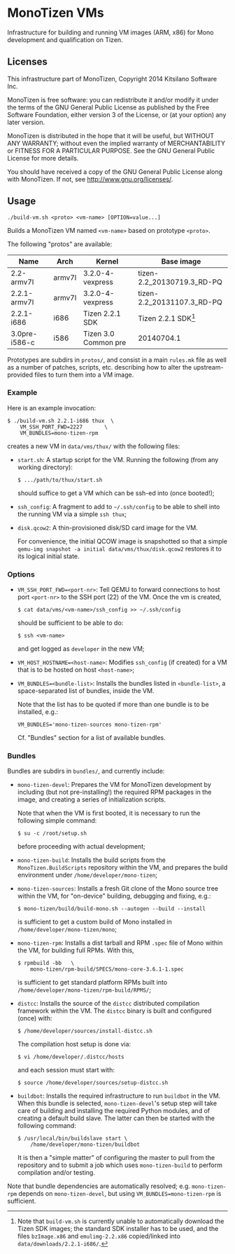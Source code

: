 # MonoTizen VMs

Infrastructure for building and running VM images (ARM, x86) for Mono
development and qualification on Tizen.

## Licenses

This infrastructure part of MonoTizen, Copyright 2014 Kitsilano
Software Inc.

MonoTizen is free software: you can redistribute it and/or modify
it under the terms of the GNU General Public License as published by
the Free Software Foundation, either version 3 of the License, or
(at your option) any later version.

MonoTizen is distributed in the hope that it will be useful,
but WITHOUT ANY WARRANTY; without even the implied warranty of
MERCHANTABILITY or FITNESS FOR A PARTICULAR PURPOSE.  See the
GNU General Public License for more details.

You should have received a copy of the GNU General Public License
along with MonoTizen.  If not, see <http://www.gnu.org/licenses/>.

## Usage

    ./build-vm.sh <proto> <vm-name> [OPTION=value...]

Builds a MonoTizen VM named `<vm-name>` based on prototype `<proto>`.

The following "protos" are available:

| Name          | Arch   | Kernel               | Base image                 |
|---------------|--------|----------------------|----------------------------|
| 2.2-armv7l    | armv7l | 3.2.0-4-vexpress     | tizen-2.2_20130719.3_RD-PQ |
| 2.2.1-armv7l  | armv7l | 3.2.0-4-vexpress     | tizen-2.2_20131107.3_RD-PQ |
| 2.2.1-i686    | i686   | Tizen 2.2.1 SDK      | Tizen 2.2.1 SDK[^1]        |
| 3.0pre-i586-c | i586   | Tizen 3.0 Common pre | 20140704.1                 |

Prototypes are subdirs in `protos/`, and consist in a main `rules.mk`
file as well as a number of patches, scripts, etc. describing how to
alter the upstream-provided files to turn them into a VM image.

[^1]: Note that `build-vm.sh` is currently unable to automatically
download the Tizen SDK images; the standard SDK installer has to be
used, and the files `bzImage.x86` and `emulimg-2.2.x86` copied/linked
into `data/downloads/2.2.1-i686/`.

### Example

Here is an example invocation:

    $ ./build-vm.sh 2.2.1-i686 thux  \
        VM_SSH_PORT_FWD=2227       \
        VM_BUNDLES=mono-tizen-rpm

creates a new VM in `data/vms/thux/` with the following files:

  * `start.sh`: A startup script for the VM.  Running the following
    (from any working directory):

        $ .../path/to/thux/start.sh

    should suffice to get a VM which can be ssh-ed into (once
    booted!);

  * `ssh_config`: A fragment to add to `~/.ssh/config` to be able to
    shell into the running VM via a simple `ssh thux`;

  * `disk.qcow2`: A thin-provisioned disk/SD card image for the VM.

    For convenience, the initial QCOW image is snapshotted so that a
    simple `qemu-img snapshot -a initial data/vms/thux/disk.qcow2`
    restores it to its logical initial state.

### Options

  * `VM_SSH_PORT_FWD=<port-nr>`: Tell QEMU to forward connections to
    host port `<port-nr>` to the SSH port (22) of the VM. Once the vm
    is created,

        $ cat data/vms/<vm-name>/ssh_config >> ~/.ssh/config

    should be sufficient to be able to do:

        $ ssh <vm-name>

    and get logged as `developer` in the new VM;

  * `VM_HOST_HOSTNAME=<host-name>`: Modifies `ssh_config` (if created)
    for a VM that is to be hosted on host `<host-name>`;

  * `VM_BUNDLES=<bundle-list>`: Installs the bundles listed in
    `<bundle-list>`, a space-separated list of bundles, inside the VM.

    Note that the list has to be quoted if more than one bundle is to
    be installed, e.g.:

        VM_BUNDLES='mono-tizen-sources mono-tizen-rpm'

    Cf. "Bundles" section for a list of available bundles.

### Bundles

Bundles are subdirs in `bundles/`, and currently include:

  * `mono-tizen-devel`: Prepares the VM for MonoTizen development by
    including (but not pre-installing!) the required RPM packages in
    the image, and creating a series of initialization scripts.

    Note that when the VM is first booted, it is necessary to run the
    following simple command:

        $ su -c /root/setup.sh

    before proceeding with actual development;

  * `mono-tizen-build`: Installs the build scripts from the
    `MonoTizen.BuildScripts` repository within the VM, and prepares
    the build environment under `/home/developer/mono-tizen`;

  * `mono-tizen-sources`: Installs a fresh Git clone of the Mono
    source tree within the VM, for "on-device" building, debugging and
    fixing, e.g.:

        $ mono-tizen/build/build-mono.sh --autogen --build --install

    is sufficient to get a custom build of Mono installed in
    `/home/developer/mono-tizen/mono`;

  * `mono-tizen-rpm`: Installs a dist tarball and RPM `.spec` file of
    Mono within the VM, for building full RPMs.  With this,

        $ rpmbuild -bb   \
            mono-tizen/rpm-build/SPECS/mono-core-3.6.1-1.spec

    is sufficient to get standard platform RPMs built into
    `/home/developer/mono-tizen/rpm-build/RPMS/`;

  * `distcc`: Installs the source of the `distcc` distributed
    compilation framework within the VM.  The `distcc` binary is built
    and configured (once) with:

        $ /home/developer/sources/install-distcc.sh

    The compilation host setup is done via:

        $ vi /home/developer/.distcc/hosts

    and each session must start with:

        $ source /home/developer/sources/setup-distcc.sh

  * `buildbot`: Installs the required infrastructure to run `buildbot`
    in the VM.  When this bundle is selected, `mono-tizen-devel`'s
    setup step will take care of building and installing the required
    Python modules, and of creating a default build slave.  The latter
    can then be started with the following command:

        $ /usr/local/bin/buildslave start \
            /home/developer/mono-tizen/buildbot

    It is then a "simple matter" of configuring the master to pull
    from the repository and to submit a job which uses
    `mono-tizen-build` to perform compilation and/or testing.

Note that bundle dependencies are automatically resolved;
e.g. `mono-tizen-rpm` depends on `mono-tizen-devel`, but using
`VM_BUNDLES=mono-tizen-rpm` is sufficient.
